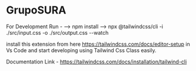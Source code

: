 # GrupoSURA

For Development
Run -
--> npm install
--> npx @tailwindcss/cli -i ./src/input.css -o ./src/output.css --watch

install this extension from here https://tailwindcss.com/docs/editor-setup in Vs Code
and start developing using Tailwind Css Class easily.

Documentation Link - https://tailwindcss.com/docs/installation/tailwind-cli
